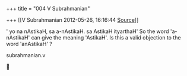 +++
title = "004 V Subrahmanian"

+++
[[V Subrahmanian	2012-05-26, 16:16:44 [Source](https://groups.google.com/g/bvparishat/c/EUxt-v6oYSs)]]



' yo na nAstikaH, sa a-nAstikaH. sa AstikaH ityarthaH' So the word 'a-nAstikaH' can give the meaning 'AstikaH'. Is this a valid objection to the word 'anAstikaH' ?  
  
subrahmanian.v



